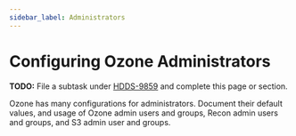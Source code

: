```yaml
---
sidebar_label: Administrators
---
```


# Configuring Ozone Administrators

**TODO:** File a subtask under [HDDS-9859](https://issues.apache.org/jira/browse/HDDS-9859) and complete this page or section.

Ozone has many configurations for administrators. Document their default values, and usage of Ozone admin users and groups, Recon admin users and groups, and S3 admin user and groups.

